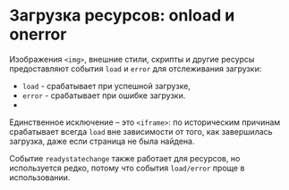 # Загрузка ресурсов: onload и onerror

Изображения `<img>`, внешние стили, скрипты и другие ресурсы предоставляют события `load` и `error` для отслеживания загрузки:

- `load` - срабатывает при успешной загрузке,
- `error` - срабатывает при ошибке загрузки.
- 
Единственное исключение – это `<iframe>`: по историческим причинам срабатывает всегда `load` вне зависимости от того, как завершилась загрузка, даже если страница не была найдена.

Событие `readystatechange` также работает для ресурсов, но используется редко, потому что события `load/error` проще в использовании.